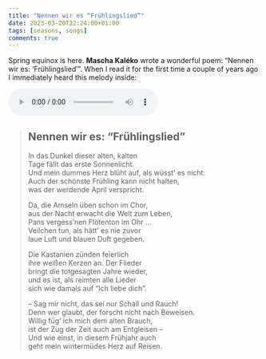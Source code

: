 ```yaml
---
title: "Nennen wir es “Frühlingslied”"
date: 2023-03-20T22:24:00+01:00
tags: [seasons, songs]
comments: true
---
```


Spring equinox is here. **Mascha Kaléko** wrote a wonderful poem: “Nennen wir es: ‘Frühlingslied’”. When I read it for the first time a couple of years ago I immediately heard this melody inside:

<audio controls src="https://media.sim.ilitu.de/music/Nennen%20wir%20es%20„Frühlingslied“.mp3"></audio>

> ## Nennen wir es: “Frühlingslied”
>
> In das Dunkel dieser alten, kalten<br>
> Tage fällt das erste Sonnenlicht.<br>
> Und mein dummes Herz blüht auf, als wüsst’ es nicht:<br>
> Auch der schönste Frühling kann nicht halten,<br>
> was der werdende April verspricht.
>  
> Da, die Amseln üben schon im Chor,<br>
> aus der Nacht erwacht die Welt zum Leben,<br>
> Pans vergess’nen Flötenton im Ohr …<br>
> Veilchen tun, als hätt’ es nie zuvor<br>
> laue Luft und blauen Duft gegeben.
>  
> Die Kastanien zünden feierlich<br>
> ihre weißen Kerzen an. Der Flieder<br>
> bringt die totgesagten Jahre wieder,<br>
> und es ist, als reimten alle Lieder<br>
> sich wie damals auf “Ich liebe dich”.
>  
> – Sag mir nicht, das sei nur Schall und Rauch!<br>
> Denn wer glaubt, der forscht nicht nach Beweisen.<br>
> Willig füg’ ich mich dem alten Brauch,<br>
> ist der Zug der Zeit auch am Entgleisen –<br>
> Und wie einst, in diesem Frühjahr auch<br>
> geht mein wintermüdes Herz auf Reisen.
